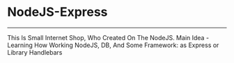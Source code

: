 # **NodeJS-Express**
___
This Is Small Internet Shop, Who Created On The NodeJS. 
Main Idea - Learning How Working NodeJS, DB, And Some Framework: as Express or Library Handlebars
